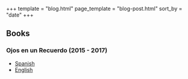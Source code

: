 +++
template = "blog.html"
page_template = "blog-post.html"
sort_by = "date"
+++

## Books

### Ojos en un Recuerdo (2015 - 2017)

- [Spanish](oeur/es)
- [English](oeur/en)
